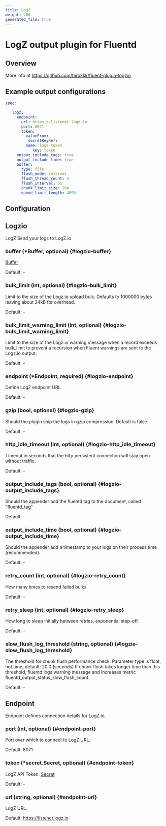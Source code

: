 ```yaml
---
title: LogZ
weight: 200
generated_file: true
---
```


# LogZ output plugin for Fluentd
## Overview
 More info at https://github.com/tarokkk/fluent-plugin-logzio

 ## Example output configurations
 ```yaml
 spec:

	logz:
	  endpoint:
	    url: https://listener.logz.io
	    port: 8071
	    token:
	      valueFrom:
	       secretKeyRef:
	   	  name: logz-token
	         key: token
	  output_include_tags: true
	  output_include_time: true
	  buffer:
	    type: file
	    flush_mode: interval
	    flush_thread_count: 4
	    flush_interval: 5s
	    chunk_limit_size: 16m
	    queue_limit_length: 4096

 ```

## Configuration
## Logzio

LogZ Send your logs to LogZ.io

### buffer (*Buffer, optional) {#logzio-buffer}

[Buffer](../buffer/) 

Default: -

### bulk_limit (int, optional) {#logzio-bulk_limit}

Limit to the size of the Logz.io upload bulk. Defaults to 1000000 bytes leaving about 24kB for overhead. 

Default: -

### bulk_limit_warning_limit (int, optional) {#logzio-bulk_limit_warning_limit}

Limit to the size of the Logz.io warning message when a record exceeds bulk_limit to prevent a recursion when Fluent warnings are sent to the Logz.io output. 

Default: -

### endpoint (*Endpoint, required) {#logzio-endpoint}

Define LogZ endpoint URL 

Default: -

### gzip (bool, optional) {#logzio-gzip}

Should the plugin ship the logs in gzip compression. Default is false. 

Default: -

### http_idle_timeout (int, optional) {#logzio-http_idle_timeout}

Timeout in seconds that the http persistent connection will stay open without traffic. 

Default: -

### output_include_tags (bool, optional) {#logzio-output_include_tags}

Should the appender add the fluentd tag to the document, called "fluentd_tag" 

Default: -

### output_include_time (bool, optional) {#logzio-output_include_time}

Should the appender add a timestamp to your logs on their process time (recommended). 

Default: -

### retry_count (int, optional) {#logzio-retry_count}

How many times to resend failed bulks. 

Default: -

### retry_sleep (int, optional) {#logzio-retry_sleep}

How long to sleep initially between retries, exponential step-off. 

Default: -

### slow_flush_log_threshold (string, optional) {#logzio-slow_flush_log_threshold}

The threshold for chunk flush performance check. Parameter type is float, not time, default: 20.0 (seconds) If chunk flush takes longer time than this threshold, fluentd logs warning message and increases metric fluentd_output_status_slow_flush_count. 

Default: -


## Endpoint

Endpoint defines connection details for LogZ.io.

### port (int, optional) {#endpoint-port}

Port over which to connect to LogZ URL. 

Default: 8071

### token (*secret.Secret, optional) {#endpoint-token}

LogZ API Token. [Secret](../secret/) 

Default: -

### url (string, optional) {#endpoint-url}

LogZ URL. 

Default: https://listener.logz.io


